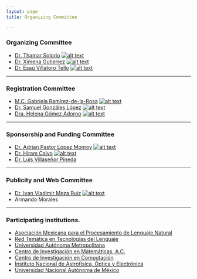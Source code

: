```yaml
---
layout: page
title: Organizing Committee

---
```

<!-- icons without padding -->

[1.2]: http://i.imgur.com/wWzX9uB.png (twitter icon without padding)

<!-- links to your social media accounts -->
<!-- update these accordingly -->

[1]: https://twitter.com/thamar_solorio
[2]: https://twitter.com/XimGutierrez
[3]: http://twitter.com/EsauVT
[4]: https://twitter.com/cafe_con_pan
[5]: https://twitter.com/SamuelGL2
[6]: https://twitter.com/apastorlm
[7]: https://twitter.com/frantishek
[8]: https://twitter.com/ivanvladimir
[9]: https://twitter.com/hego_py

### Organizing Committee
* [Dr. Thamar Solorio](http://solorio.uh.edu/)  [![alt text][1.2]][1]
* [Dr. Ximena Gutierrez](https://www.spur.uzh.ch/en/aboutus/Personen/staff/postdocs/Ximena-Gutierrez-Vasques.html) [![alt text][1.2]][2]
* [Dr. Esaú Villatoro Tello](http://ccd.cua.uam.mx/~evillatoro) [![alt text][1.2]][3]

----------
### Registration Committee
* [M.C. Gabriela Ramírez-de-la-Rosa](https://gabyrr.github.io/)  [![alt text][1.2]][4]
* [Dr. Samuel Gonzáles López](http://samuelgonzalez-lopez.com/) [![alt text][1.2]][5]
* [Dra. Helena Gómez Adorno](https://helenagomez-adorno.github.io/) [![alt text][1.2]][9]

----------
### Sponsorship and Funding Committee
* [Dr. Adrian Pastor López Monroy](http://personal.cimat.mx:8181/~pastor.lopez/) [![alt text][1.2]][6]
* [Dr. Hiram Calvo](http://hiramcalvo.com/) [![alt text][1.2]][7]
* [Dr. Luis Villaseñor Pineda](https://ccc.inaoep.mx/~villasen/)

----------
### Publicity and Web Committee
* [Dr. Ivan Vladimir Meza Ruiz](http://turing.iimas.unam.mx/~ivanvladimir/) [![alt text][1.2]][8]
* Armando Morales

----------
### Participating institutions.
* [Asociación Mexicana para el Procesamiento de Lenguaje Natural](http://ampln.mx/)
* [Red Temática en Tecnologías del Lenguaje](http://ltl.inaoep.mx/RedTTL)
* [Universidad Autónoma Metropolitana](http://www.uam.mx/)
* [Centro de Investigación en Matemáticas, A.C.](https://www.cimat.mx/)
* [Centro de Investigación en Computación](https://www.cic.ipn.mx/)
* [Instituto Nacional de Astrofísica, Óptica y Electrónica](https://www.inaoep.mx/)
* [Universidad Nacional Autónoma de México](http://www.unam.mx/)
